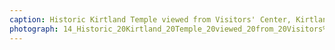 ```yaml
---
caption: Historic Kirtland Temple viewed from Visitors' Center, Kirtland, OH, 2019_
photograph: 14_Historic_20Kirtland_20Temple_20viewed_20from_20Visitors%27_20Center_2C_20Kirtland_2C_20OH_2C_202019_.jpg
---
```

